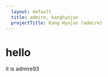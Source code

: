 ```yaml
---
  layout: default
  title: admire, kanghyojun
  projectTitle: Kang Hyojun (admire)
---
```


# hello

it is admire93


